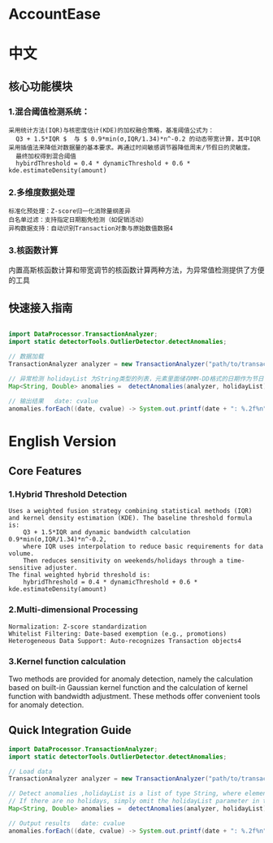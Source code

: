 # AccountEase

# 中文
## 核心功能模块
### 1.混合阈值检测系统：
    采用统计方法(IQR)与核密度估计(KDE)的加权融合策略，基准阈值公式为：
      Q3 + 1.5*IQR $  与 $ 0.9*min(σ,IQR/1.34)*n^-0.2 的动态带宽计算，其中IQR采用插值法来降低对数据量的基本要求。再通过时间敏感调节器降低周末/节假日的灵敏度。
      最终加权得到混合阈值
      hybirdThreshold = 0.4 * dynamicThreshold + 0.6 * kde.estimateDensity(amount)
### 2.多维度数据处理
    标准化预处理：Z-score归一化消除量纲差异
    白名单过滤：支持指定日期豁免检测（如促销活动）
    异构数据支持：自动识别Transaction对象与原始数值数据4
### 3.核函数计算
内置高斯核函数计算和带宽调节的核函数计算两种方法，为异常值检测提供了方便的工具

## 快速接入指南
```java

import DataProcessor.TransactionAnalyzer;
import static detectorTools.OutlierDetector.detectAnomalies;

// 数据加载
TransactionAnalyzer analyzer = new TransactionAnalyzer("path/to/transaction.xml");

// 异常检测 holidayList 为String类型的列表，元素里面储存MM-DD格式的日期作为节日，无节日参数中不输入holidayList即可
Map<String, Double> anomalies =  detectAnomalies(analyzer, holidayList);

// 输出结果   date: cvalue
anomalies.forEach((date, cvalue) -> System.out.printf(date + ": %.2f%n", cvalue));

```

# English Version
## Core Features
### 1.Hybrid Threshold Detection
    Uses a weighted fusion strategy combining statistical methods (IQR) and kernel density estimation (KDE). The baseline threshold formula is:  
        Q3 + 1.5*IQR and dynamic bandwidth calculation 0.9*min(σ,IQR/1.34)*n^-0.2, 
        where IQR uses interpolation to reduce basic requirements for data volume. 
        Then reduces sensitivity on weekends/holidays through a time-sensitive adjuster.
    The final weighted hybrid threshold is:  
        hybridThreshold = 0.4 * dynamicThreshold + 0.6 * kde.estimateDensity(amount)
### 2.Multi-dimensional Processing
    Normalization: Z-score standardization
    Whitelist Filtering: Date-based exemption (e.g., promotions)
    Heterogeneous Data Support: Auto-recognizes Transaction objects4
### 3.Kernel function calculation
Two methods are provided for anomaly detection, namely the calculation based on built-in Gaussian kernel function and the calculation of 
kernel function with bandwidth adjustment. These methods offer convenient tools for anomaly detection.
## Quick Integration Guide

```java
import DataProcessor.TransactionAnalyzer;
import static detectorTools.OutlierDetector.detectAnomalies;

// Load data
TransactionAnalyzer analyzer = new TransactionAnalyzer("path/to/transaction.xml");

// Detect anomalies ,holidayList is a list of type String, where elements store dates in MM-DD format as holidays. 
// If there are no holidays, simply omit the holidayList parameter in the input.
Map<String, Double> anomalies =  detectAnomalies(analyzer, holidayList);

// Output results   date: cvalue
anomalies.forEach((date, cvalue) -> System.out.printf(date + ": %.2f%n", cvalue));
```
